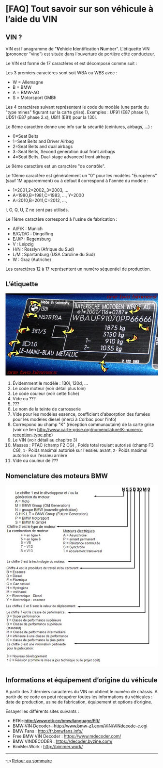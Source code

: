 # [FAQ] Tout savoir sur son véhicule à l’aide du VIN

## VIN ?

VIN est l'anagramme de "**V**ehicle **I**dentification **N**umber". L'étiquette VIN (prononcer "vine") est située dans l'ouverture de portière côté conducteur.

Le VIN est formé de 17 caractères et est décomposé comme suit :

Les 3 premiers caractères sont soit WBA ou WBS avec :

- W = Allemagne
- B = BMW
- A = BMW-AG
- S = Motorsport GMBh

Les 4 caractères suivant représentent le code du modèle (une partie du "type mines" figurant sur la carte grise). Exemples : UF91 (E87 phase 1), UD51 (E87 phase 2.x), UB11 (E81) pour la 130i.

Le 8ème caractère donne une info sur la sécurité (ceintures, airbags, ...) :

- 0=Seat Belts
- 1=Seat Belts and Driver Airbag
- 2=Seat Belts and dual airbags
- 3=Seat Belts, Second generation dual front airbags
- 4=Seat Belts, Dual-stage advanced front airbags

Le 9ème caractère est un caractère "de contrôle".

Le 10ème caractère est généralement un "0" pour les modèles "Européens"  (sauf 1M apparemment) ou à défaut il correspond à l'année du modèle :

- 1=2001,2=2002,,3=2003, ...
- A=1980,B=1981,C=1983, ..., Y=2000
- A=2010,B=2011,C=2012, ...,

I, O, Q, U, Z ne sont pas utilisés.

Le 11ème caractère correspond à l'usine de fabrication :

- A/F/K : Munich
- B/C/D/G : Dingolfing
- E/J/P : Regensburg
- V : Leipzig
- H/N : Rosslyn (Afrique du Sud)
- L/M : Spartanburg (USA Caroline du Sud)
- W : Graz (Autriche)

Les caractères 12 à 17 représentent un numéro séquentiel de production.

## L’étiquette

![etiquette](../images/etiquette_vin.jpg)

1. Évidemment le modèle : 130i, 120d, ...
1. Le code moteur (voir détail plus loin)
1. Le code couleur (voir cette fiche)
1. Vide ou ???
1. ???
1. Le nom de la teinte de carrosserie
1. Vide pour les modèles essence, coefficient d'absorption des fumées pour les modèles diesel (merci à Corbac pour l'info)
1. Correspond au champ "K" (réception communautaire) de la carte grise (voir ce lien <http://www.carte-grise.org/nomenclature/K-numero-reception-type.php>)
1. Le VIN  (voir détail au chapitre 3)
1. Masses : PTAC (champ F2 CG) , Poids total roulant autorisé (champ F3 CG), `1-` Poids maximal autorisé sur l'essieu avant, `2-` Poids maximal autorisé sur  l'essieu arrière
1. Vide ou couleur de ???

## Nomenclature des moteurs BMW

![Nomenclature](../images/nomenclature_bmw.jpg)

## Informations et équipement d’origine du véhicule

A partir des 7 derniers caractères du VIN on obtient le numéro de châssis. A partir de ce code on peut récupérer toutes les informations du véhicules : date de production, usine de fabrication, équipement et options d’origine.

Essayer les différents sites suivants :

- ~~ETK : <http://www.etk.cc/bmw/language/FR/>~~
- ~~BMW VIN Decoder : <http://www.bmw-z1.com/VIN/VINdecode-e.cgi>~~
- BMW Fans :  <http://fr.bmwfans.info/>
- Free BMW VIN Decoder : <https://www.mdecoder.com/>
- BMW  VINDECODER : <https://decoder.bvzine.com/>
- BimMer.Work : <http://bimmer.work/>

---
:point_left: [Retour au sommaire](../README.md#sommaire)
